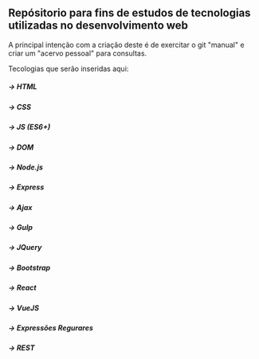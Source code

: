 ## Repósitorio para fins de estudos de tecnologias utilizadas no desenvolvimento web

A principal intenção com a criação deste é de exercitar o git "manual" e criar um "acervo pessoal" para consultas.

Tecologias que serão inseridas aqui:

##### -> HTML
##### -> CSS
##### -> JS (ES6+)
##### -> DOM
##### -> Node.js
##### -> Express
##### -> Ajax
##### -> Gulp
##### -> JQuery
##### -> Bootstrap
##### -> React
##### -> VueJS
##### -> Expressões Regurares
##### -> REST
